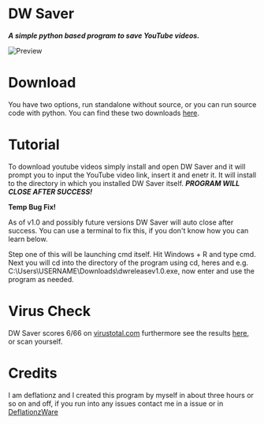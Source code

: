 # DW Saver
***A simple python based program to save YouTube videos.***

![Preview](https://media.discordapp.net/attachments/922684903613689907/933618959129911306/unknown.png?width=810&height=500)

# Download

You have two options, run standalone without source, or you can run source code with python. You can find these two downloads [here](https://github.com/deflationz/DW-Saver/releases/tag/release).

# Tutorial

To download youtube videos simply install and open DW Saver and it will prompt you to input the YouTube video link, insert it and enetr it. It will install to the directory in which you installed DW Saver itself. ***PROGRAM WILL CLOSE AFTER SUCCESS!***

**Temp Bug Fix!**

As of v1.0 and possibly future versions DW Saver will auto close after success. You can use a terminal to fix this, if you don't know how you can learn below.

Step one of this will be launching cmd itself. Hit Windows + R and type cmd. Next you will cd into the directory of the program using cd, heres and e.g. C:\Users\USERNAME\Downloads\dwreleasev1.0.exe, now enter and use the program as needed.

# Virus Check

DW Saver scores 6/66 on [virustotal.com](https://www.virustotal.com/gui/home/upload) furthermore see the results [here](https://www.virustotal.com/gui/file/d54eb7c99fb06be8d50bdc5621e7ed4d08fde7a6d1c18293ad2a568c11805b50/detection), or scan yourself.

# Credits

I am deflationz and I created this program by myself in about three hours or so on and off, if you run into any issues contact me in a issue or in [DeflationzWare](https://discord.gg/XxsQzu738M)
